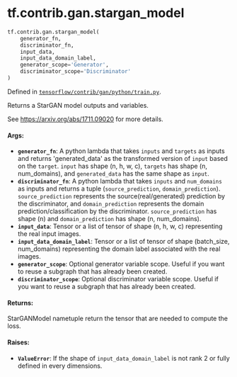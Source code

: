 <div itemscope itemtype="http://developers.google.com/ReferenceObject">
<meta itemprop="name" content="tf.contrib.gan.stargan_model" />
<meta itemprop="path" content="Stable" />
</div>

# tf.contrib.gan.stargan_model

``` python
tf.contrib.gan.stargan_model(
    generator_fn,
    discriminator_fn,
    input_data,
    input_data_domain_label,
    generator_scope='Generator',
    discriminator_scope='Discriminator'
)
```



Defined in [`tensorflow/contrib/gan/python/train.py`](/code/stable/tensorflow/contrib/gan/python/train.py).

Returns a StarGAN model outputs and variables.

See https://arxiv.org/abs/1711.09020 for more details.

#### Args:

* <b>`generator_fn`</b>: A python lambda that takes `inputs` and `targets` as inputs
    and returns 'generated_data' as the transformed version of `input` based
    on the `target`. `input` has shape (n, h, w, c), `targets` has shape (n,
    num_domains), and `generated_data` has the same shape as `input`.
* <b>`discriminator_fn`</b>: A python lambda that takes `inputs` and `num_domains` as
    inputs and returns a tuple (`source_prediction`, `domain_prediction`).
    `source_prediction` represents the source(real/generated) prediction by
    the discriminator, and `domain_prediction` represents the domain
    prediction/classification by the discriminator. `source_prediction` has
    shape (n) and `domain_prediction` has shape (n, num_domains).
* <b>`input_data`</b>: Tensor or a list of tensor of shape (n, h, w, c) representing
    the real input images.
* <b>`input_data_domain_label`</b>: Tensor or a list of tensor of shape (batch_size,
    num_domains) representing the domain label associated with the real
    images.
* <b>`generator_scope`</b>: Optional generator variable scope. Useful if you want to
    reuse a subgraph that has already been created.
* <b>`discriminator_scope`</b>: Optional discriminator variable scope. Useful if you
    want to reuse a subgraph that has already been created.


#### Returns:

StarGANModel nametuple return the tensor that are needed to compute the
loss.


#### Raises:

* <b>`ValueError`</b>: If the shape of `input_data_domain_label` is not rank 2 or fully
  defined in every dimensions.